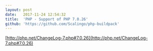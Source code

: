 ```yaml
---
layout:	post
date:	2017-11-24 12:54:32
title:	'PHP - Support of PHP 7.0.26'
github: 'https://github.com/Scalingo/php-buildpack'
---
```


[http://php.net/ChangeLog-7.php#7.0.26](http://php.net/ChangeLog-7.php#7.0.26)
